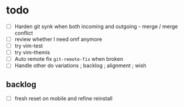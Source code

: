 # todo

- [ ] Harden git synk when both incoming and outgoing - merge / merge conflict
- [ ] review whether I need omf anymore
- [ ] try vim-test
- [ ] try vim-themis
- [ ] Auto remote fix `git-remote-fix` when broken
- [ ] Handle other do variations ; backlog ; alignment ; wish

## backlog

- [ ] fresh reset on mobile and refine reinstall
